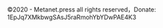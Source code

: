 <footer class="page-footer"><span class="copyright">©2020 - Metanet.press all rights reserved，</span><span class="footer-modification pull-right">Donate: 1EpJq7XMkbwgSAsJ5raRmohYbYDwPAE4K3<span></footer>

<script async src='https://www.moneybutton.com/moneybutton.js'></script> <div class='money-button' data-to='metanetpress@moneybutton.com' data-amount='0.005' data-currency='BSV' data-editable="false"></div>
